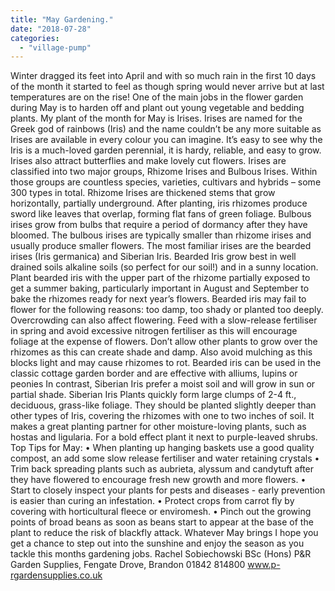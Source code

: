 ```yaml
---
title: "May Gardening."
date: "2018-07-28"
categories: 
  - "village-pump"
---
```


Winter dragged its feet into April and with so much rain in the first 10 days of the month it started to feel as though spring would never arrive but at last temperatures are on the rise! One of the main jobs in the flower garden during May is to harden off and plant out young vegetable and bedding plants. My plant of the month for May is Irises. Irises are named for the Greek god of rainbows (Iris) and the name couldn’t be any more suitable as Irises are available in every colour you can imagine. It’s easy to see why the Iris is a much-loved garden perennial, it is hardy, reliable, and easy to grow. Irises also attract butterflies and make lovely cut flowers. Irises are classified into two major groups, Rhizome Irises and Bulbous Irises. Within those groups are countless species, varieties, cultivars and hybrids – some 300 types in total. Rhizome Irises are thickened stems that grow horizontally, partially underground. After planting, iris rhizomes produce sword like leaves that overlap, forming flat fans of green foliage. Bulbous irises grow from bulbs that require a period of dormancy after they have bloomed. The bulbous irises are typically smaller than rhizome irises and usually produce smaller flowers. The most familiar irises are the bearded irises (Iris germanica) and Siberian Iris. Bearded Iris grow best in well drained soils alkaline soils (so perfect for our soil!) and in a sunny location. Plant bearded iris with the upper part of the rhizome partially exposed to get a summer baking, particularly important in August and September to bake the rhizomes ready for next year’s flowers. Bearded iris may fail to flower for the following reasons: too damp, too shady or planted too deeply. Overcrowding can also affect flowering. Feed with a slow-release fertiliser in spring and avoid excessive nitrogen fertiliser as this will encourage foliage at the expense of flowers. Don’t allow other plants to grow over the rhizomes as this can create shade and damp. Also avoid mulching as this blocks light and may cause rhizomes to rot. Bearded iris can be used in the classic cottage garden border and are effective with alliums, lupins or peonies In contrast, Siberian Iris prefer a moist soil and will grow in sun or partial shade. Siberian Iris Plants quickly form large clumps of 2-4 ft., deciduous, grass-like foliage. They should be planted slightly deeper than other types of Iris, covering the rhizomes with one to two inches of soil. It makes a great planting partner for other moisture-loving plants, such as hostas and ligularia. For a bold effect plant it next to purple-leaved shrubs. Top Tips for May: • When planting up hanging baskets use a good quality compost, an add some slow release fertiliser and water retaining crystals • Trim back spreading plants such as aubrieta, alyssum and candytuft after they have flowered to encourage fresh new growth and more flowers. • Start to closely inspect your plants for pests and diseases - early prevention is easier than curing an infestation. • Protect crops from carrot fly by covering with horticultural fleece or enviromesh. • Pinch out the growing points of broad beans as soon as beans start to appear at the base of the plant to reduce the risk of blackfly attack. Whatever May brings I hope you get a chance to step out into the sunshine and enjoy the season as you tackle this months gardening jobs. Rachel Sobiechowski BSc (Hons) P&R Garden Supplies, Fengate Drove, Brandon 01842 814800 www.p-rgardensupplies.co.uk
